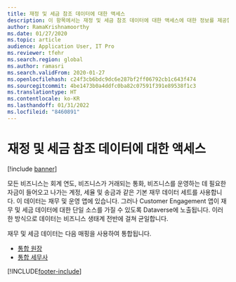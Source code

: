 ```yaml
---
title: 재정 및 세금 참조 데이터에 대한 액세스
description: 이 항목에서는 재정 및 세금 참조 데이터에 대한 액세스에 대한 정보를 제공합니다.
author: RamaKrishnamoorthy
ms.date: 01/27/2020
ms.topic: article
audience: Application User, IT Pro
ms.reviewer: tfehr
ms.search.region: global
ms.author: ramasri
ms.search.validFrom: 2020-01-27
ms.openlocfilehash: c24f3cb6bdc9dc6e287bf2ff06792cb1c643f474
ms.sourcegitcommit: 4be1473b0a4ddfc0ba82c07591f391e89538f1c3
ms.translationtype: HT
ms.contentlocale: ko-KR
ms.lasthandoff: 01/31/2022
ms.locfileid: "8460891"
---
```

# <a name="access-to-finance-and-tax-reference-data"></a>재정 및 세금 참조 데이터에 대한 액세스

[!include [banner](../../includes/banner.md)]



모든 비즈니스는 회계 연도, 비즈니스가 거래되는 통화, 비즈니스를 운영하는 데 필요한 자금이 들어오고 나가는 계정, 세율 및 송금과 같은 기본 재무 데이터 세트를 사용합니다. 이 데이터는 재무 및 운영 앱에 있습니다. 그러나 Customer Engagement 앱이 재무 및 세금 데이터에 대한 단일 소스를 가질 수 있도록 Dataverse에 노출됩니다. 이러한 방식으로 데이터는 비즈니스 생태계 전반에 걸쳐 균일합니다.

재무 및 세금 데이터는 다음 매핑을 사용하여 통합됩니다.

+ [통합 원장](ledger-mapping.md)
+ [통합 세무사](tax-mapping.md)

[!INCLUDE[footer-include](../../../../includes/footer-banner.md)]
